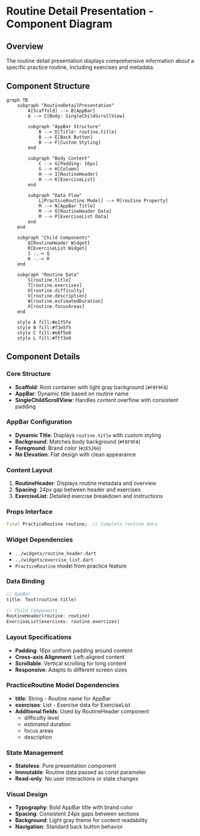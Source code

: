 # Routine Detail Presentation - Component Diagram

## Overview
The routine detail presentation displays comprehensive information about a specific practice routine, including exercises and metadata.

## Component Structure

```mermaid
graph TB
    subgraph "RoutineDetailPresentation"
        A[Scaffold] --> B[AppBar]
        A --> C[Body: SingleChildScrollView]
        
        subgraph "AppBar Structure"
            B --> D[Title: routine.title]
            B --> E[Back Button]
            B --> F[Custom Styling]
        end
        
        subgraph "Body Content"
            C --> G[Padding: 16px]
            G --> H[Column]
            H --> I[RoutineHeader]
            H --> K[ExerciseList]
        end
        
        subgraph "Data Flow"
            L[PracticeRoutine Model] --> M[routine Property]
            M --> N[AppBar Title]
            M --> O[RoutineHeader Data]
            M --> P[ExerciseList Data]
        end
    end
    
    subgraph "Child Components"
        Q[RoutineHeader Widget]
        R[ExerciseList Widget]
        I -.-> Q
        K -.-> R
    end
    
    subgraph "Routine Data"
        S[routine.title]
        T[routine.exercises]
        U[routine.difficulty]
        V[routine.description]
        W[routine.estimatedDuration]
        X[routine.focusAreas]
    end
    
    style A fill:#e1f5fe
    style B fill:#f3e5f5
    style C fill:#e8f5e8
    style L fill:#fff3e0
```

## Component Details

### Core Structure
- **Scaffold**: Root container with light gray background (`#F8F9FA`)
- **AppBar**: Dynamic title based on routine name
- **SingleChildScrollView**: Handles content overflow with consistent padding

### AppBar Configuration
- **Dynamic Title**: Displays `routine.title` with custom styling
- **Background**: Matches body background (`#F8F9FA`)
- **Foreground**: Brand color (`#2E5266`)
- **No Elevation**: Flat design with clean appearance

### Content Layout
1. **RoutineHeader**: Displays routine metadata and overview
2. **Spacing**: 24px gap between header and exercises
3. **ExerciseList**: Detailed exercise breakdown and instructions

### Props Interface
```dart
final PracticeRoutine routine;  // Complete routine data
```

### Widget Dependencies
- `../widgets/routine_header.dart`
- `../widgets/exercise_list.dart`
- `PracticeRoutine` model from practice feature

### Data Binding
```dart
// AppBar
title: Text(routine.title)

// Child Components
RoutineHeader(routine: routine)
ExerciseList(exercises: routine.exercises)
```

### Layout Specifications
- **Padding**: 16px uniform padding around content
- **Cross-axis Alignment**: Left-aligned content
- **Scrollable**: Vertical scrolling for long content
- **Responsive**: Adapts to different screen sizes

### PracticeRoutine Model Dependencies
- **title**: String - Routine name for AppBar
- **exercises**: List<Exercise> - Exercise data for ExerciseList
- **Additional fields**: Used by RoutineHeader component
  - difficulty level
  - estimated duration
  - focus areas
  - description

### State Management
- **Stateless**: Pure presentation component
- **Immutable**: Routine data passed as const parameter
- **Read-only**: No user interactions or state changes

### Visual Design
- **Typography**: Bold AppBar title with brand color
- **Spacing**: Consistent 24px gaps between sections
- **Background**: Light gray theme for content readability
- **Navigation**: Standard back button behavior